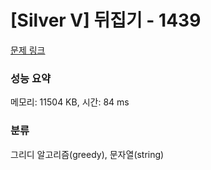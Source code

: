 # [Silver V] 뒤집기 - 1439 

[문제 링크](https://www.acmicpc.net/problem/1439) 

### 성능 요약

메모리: 11504 KB, 시간: 84 ms

### 분류

그리디 알고리즘(greedy), 문자열(string)


